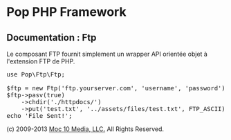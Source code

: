 Pop PHP Framework
=================

Documentation : Ftp
-------------------

Le composant FTP fournit simplement un wrapper API orientée objet à l'extension FTP de PHP.

<pre>
use Pop\Ftp\Ftp;

$ftp = new Ftp('ftp.yourserver.com', 'username', 'password');
$ftp->pasv(true)
    ->chdir('./httpdocs/')
    ->put('test.txt', '../assets/files/test.txt', FTP_ASCII);
echo 'File Sent!';
</pre>

(c) 2009-2013 [Moc 10 Media, LLC.](http://www.moc10media.com) All Rights Reserved.
